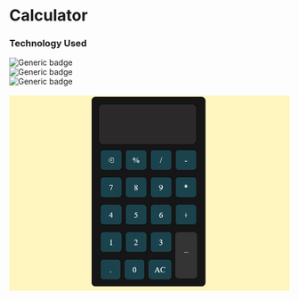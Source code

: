 # Calculator

### Technology Used
![Generic badge](https://img.shields.io/badge/HTML-5-green) <br>
![Generic badge](https://img.shields.io/badge/CSS-3-blue) <br>
![Generic badge](https://img.shields.io/badge/JavaScript-ES-orange) <br>
 <br>
![Vehicle](Calculator.JPG)
